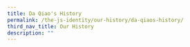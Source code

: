 ```yaml
---
title: Da Qiao's History
permalink: /the-js-identity/our-history/da-qiaos-history/
third_nav_title: Our History
description: ""
---
```



